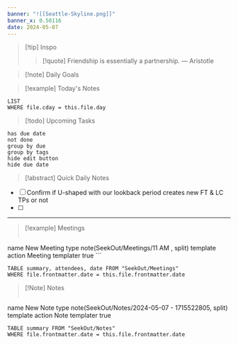 ```yaml
---
banner: "![[Seattle-Skyline.png]]"
banner_x: 0.50116
date: 2024-05-07
---
```


> [!tip] Inspo
>> [!quote] Friendship is essentially a partnership.
> — Aristotle

>[!note] Daily Goals



> [!example] Today's Notes
```dataview
LIST
WHERE file.cday = this.file.day
```

> [!todo] Upcoming Tasks

```tasks
has due date
not done
group by due
group by tags
hide edit button
hide due date
```

> [!abstract] Quick Daily Notes


- [ ] Confirm if U-shaped with our lookback period creates new FT & LC TPs or not
- [ ] 

---

> [!example] Meetings
>  ```button
name New Meeting
type note(SeekOut/Meetings/11  AM , split) template
action Meeting
templater true ```

```dataview  
TABLE summary, attendees, date FROM "SeekOut/Meetings"  
WHERE file.frontmatter.date = this.file.frontmatter.date  
```

> [!Note]  Notes
> ```button
name New Note
type note(SeekOut/Notes/2024-05-07 - 1715522805, split) template
action Note
templater true
```dataview
TABLE summary FROM "SeekOut/Notes"  
WHERE file.frontmatter.date = this.file.frontmatter.date  
```

​